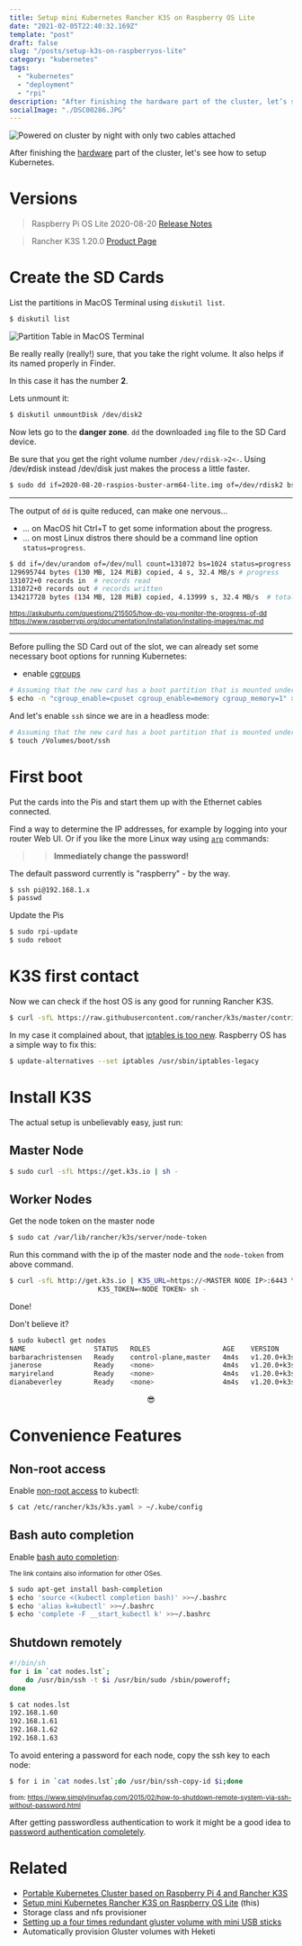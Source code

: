 ```yaml
---
title: Setup mini Kubernetes Rancher K3S on Raspberry OS Lite
date: "2021-02-05T22:40:32.169Z"
template: "post"
draft: false
slug: "/posts/setup-k3s-on-raspberryos-lite"
category: "kubernetes"
tags:
  - "kubernetes"
  - "deployment"
  - "rpi"
description: "After finishing the hardware part of the cluster, let’s see how we can setup Kubernetes on Raspberry OS Lite"
socialImage: "./DSC00286.JPG"
---
```


![Powered on cluster by night with only two cables attached](./DSC00286.JPG)

After finishing the [hardware](portable-kubernetes-cluster-Raspberry4-rancher-k3s) part of the cluster, let's see how to setup Kubernetes.

# Versions

> Raspberry Pi OS Lite 2020-08-20 
> [Release Notes](https://downloads.raspberrypi.org/raspios_lite_armhf/release_notes.txt)

> Rancher K3S 1.20.0
> [Product Page](https://rancher.com/products/k3s/)


# Create the SD Cards

List the partitions in MacOS Terminal using `diskutil list`.

```bash
$ diskutil list
```

![Partition Table in MacOS Terminal](./diskutil-volumes.png)

Be really really (really!) sure, that you take the right volume. It also helps if its named properly in Finder.

In this case it has the number **2**.

Lets unmount it:

```bash
$ diskutil unmountDisk /dev/disk2
```

Now lets go to the **danger zone**. `dd` the downloaded `img` file to the SD Card device.

Be sure that you get the right volume number `/dev/rdisk->2<-`. Using /dev/**r**disk instead /dev/disk just makes the process a little faster.


```bash
$ sudo dd if=2020-08-20-raspios-buster-arm64-lite.img of=/dev/rdisk2 bs=8m
```

***

The output of `dd` is quite reduced, can make one nervous...
- ... on MacOS hit Ctrl+T to get some information about the progress.
- ... on most Linux distros there should be a command line option `status=progress`.

```bash
$ dd if=/dev/urandom of=/dev/null count=131072 bs=1024 status=progress
129695744 bytes (130 MB, 124 MiB) copied, 4 s, 32.4 MB/s # progress
131072+0 records in  # records read
131072+0 records out # records written
134217728 bytes (134 MB, 128 MiB) copied, 4.13999 s, 32.4 MB/s  # totals, duration and speed
```

<sub>https://askubuntu.com/questions/215505/how-do-you-monitor-the-progress-of-dd</sub>
<sub>https://www.raspberrypi.org/documentation/installation/installing-images/mac.md</dub>

 ***

Before pulling the SD Card out of the slot, we can already set some necessary boot options for running Kubernetes:

- enable [cgroups](https://01.org/linuxgraphics/gfx-docs/drm/admin-guide/cgroup-v1/cgroups.html)

```bash
# Assuming that the new card has a boot partition that is mounted under /Volumes/boot
$ echo -n "cgroup_enable=cpuset cgroup_enable=memory cgroup_memory=1" >> /Volumes/boot/cmdline.txt
```

And let's enable `ssh` since we are in a headless mode:


```bash
# Assuming that the new card has a boot partition that is mounted under /Volumes/boot
$ touch /Volumes/boot/ssh
```


# First boot

Put the cards into the Pis and start them up with the Ethernet cables connected.

Find a way to determine the IP addresses, for example by logging into your router Web UI. Or if you like the more Linux way using [`arp`](https://www.dnsstuff.com/ip-network-scanners) commands:


>> **Immediately change the password!**

The default password currently is "raspberry" - by the way.

```bash
$ ssh pi@192.168.1.x
$ passwd
```

Update the Pis

```bash
$ sudo rpi-update
$ sudo reboot
```

# K3S first contact

Now we can check if the host OS is any good for running Rancher K3S.


```bash
$ curl -sfL https://raw.githubusercontent.com/rancher/k3s/master/contrib/util/check-config.sh | sh -

```

In my case it complained about, that [iptables is too new](https://github.com/kubernetes/kubernetes/issues/71305#issuecomment-479558920).
Raspberry OS has a simple way to fix this:


```bash
$ update-alternatives --set iptables /usr/sbin/iptables-legacy
```


# Install K3S

The actual setup is unbelievably easy, just run:

## Master Node

```bash
$ sudo curl -sfL https://get.k3s.io | sh -
``` 

## Worker Nodes

Get the node token on the master node

```bash
$ sudo cat /var/lib/rancher/k3s/server/node-token
```

Run this command with the ip of the master node and the `node-token` from above command.

```bash
$ curl -sfL http://get.k3s.io | K3S_URL=https://<MASTER NODE IP>:6443 \
                      K3S_TOKEN=<NODE TOKEN> sh -
```

Done!

Don't believe it?

```bash
$ sudo kubectl get nodes
NAME                 STATUS   ROLES                  AGE    VERSION
barbarachristensen   Ready    control-plane,master   4m4s   v1.20.0+k3s2
janerose             Ready    <none>                 4m4s   v1.20.0+k3s2
maryireland          Ready    <none>                 4m4s   v1.20.0+k3s2
dianabeverley        Ready    <none>                 4m4s   v1.20.0+k3s2
```


<center>😎</center>

# Convenience Features

## Non-root access

Enable [non-root access](https://rancher.com/docs/k3s/latest/en/cluster-access/) to kubectl:
```bash
$ cat /etc/rancher/k3s/k3s.yaml > ~/.kube/config
```

## Bash auto completion

Enable [bash auto completion](https://kubernetes.io/docs/tasks/tools/install-kubectl/#enabling-shell-autocompletion): 

<sub>The link contains also information for other OSes.</sub>

```bash
$ sudo apt-get install bash-completion
$ echo 'source <(kubectl completion bash)' >>~/.bashrc
$ echo 'alias k=kubectl' >>~/.bashrc
$ echo 'complete -F __start_kubectl k' >>~/.bashrc
```


## Shutdown remotely

```bash
#!/bin/sh
for i in `cat nodes.lst`;
	do /usr/bin/ssh -t $i /usr/bin/sudo /sbin/poweroff;
done
```

```bash
$ cat nodes.lst
192.168.1.60
192.168.1.61
192.168.1.62
192.168.1.63
```

To avoid entering a password for each node, copy the ssh key to each node:

```bash
$ for i in `cat nodes.lst`;do /usr/bin/ssh-copy-id $i;done
```

<sub>from: https://www.simplylinuxfaq.com/2015/02/how-to-shutdown-remote-system-via-ssh-without-password.html</sub>


After getting passwordless authentication to work it might be a good idea to [password authentication completely](https://www.cyberciti.biz/faq/how-to-disable-ssh-password-login-on-linux/).


# Related

- [Portable Kubernetes Cluster based on Raspberry Pi 4 and Rancher K3S](/posts/portable-kubernetes-cluster-Raspberry4-rancher-k3s/)
- [Setup mini Kubernetes Rancher K3S on Raspberry OS Lite](/posts/setup-k3s-on-raspberryos-lite/) (this)
- Storage class and nfs provisioner
- [Setting up a four times redundant gluster volume with mini USB sticks](/posts/setting-up-a-four-times-redundant-gluster-with-mini-usb-sticks/)
- Automatically provision Gluster volumes with Heketi